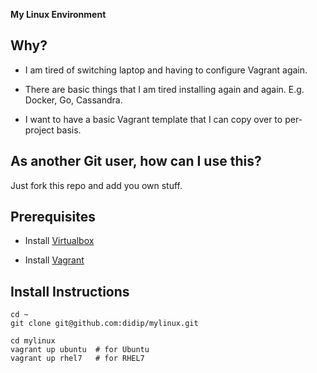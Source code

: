 **My Linux Environment**

## Why?

* I am tired of switching laptop and having to configure Vagrant again.

* There are basic things that I am tired installing again and again. E.g. Docker, Go, Cassandra.

* I want to have a basic Vagrant template that I can copy over to per-project basis.


## As another Git user, how can I use this?

Just fork this repo and add you own stuff.


## Prerequisites

* Install [Virtualbox](https://www.virtualbox.org/wiki/Downloads)

* Install [Vagrant](https://www.vagrantup.com/downloads.html)


## Install Instructions

```
cd ~
git clone git@github.com:didip/mylinux.git

cd mylinux
vagrant up ubuntu  # for Ubuntu
vagrant up rhel7   # for RHEL7
```
